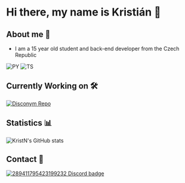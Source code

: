# Hi there, my name is Kristián 👋

## About me 🚀

 - I am a 15 year old student and back-end developer from the Czech Republic

<img alt="PY" src="https://img.shields.io/badge/python-%2314354C.svg?style=for-the-badge&logo=python&logoColor=white"/> <img alt="TS" src="https://img.shields.io/badge/TypeScript-007ACC?style=for-the-badge&logo=typescript&logoColor=white"/>

## Currently Working on 🛠️
[![Disconym Repo](https://github-readme-stats.vercel.app/api/pin/?username=kristiankunc&repo=JustPlayMeSomething&show_icons=true&theme=tokyonight)](https://github.com/kristiankunc/JustPlayMeSomething)

## Statistics 📊
![KristN's GitHub stats](https://github-readme-stats.vercel.app/api?username=kristiankunc&show_icons=true&theme=tokyonight)

## Contact 📧

[![289411795423199232 Discord badge](https://discord.c99.nl/widget/theme-4/289411795423199232.png)](https://discord.com/users/289411795423199232)
